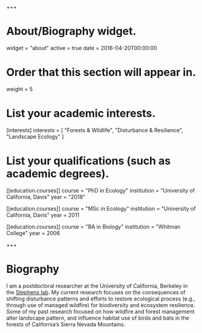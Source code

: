 +++
# About/Biography widget.
widget = "about"
active = true
date = 2016-04-20T00:00:00

# Order that this section will appear in.
weight = 5

# List your academic interests.
[interests]
  interests = [
    "Forests & Wildlife",
    "Disturbance & Resilience",
    "Landscape Ecology"
  ]

# List your qualifications (such as academic degrees).
[[education.courses]]
  course = "PhD in Ecology"
  institution = "University of California, Davis"
  year = "2018"
  
[[education.courses]]
  course = "MSc in Ecology"
  institution = "University of California, Davis"
  year = 2011

[[education.courses]]
  course = "BA in Biology"
  institution = "Whitman College"
  year = 2006
 
+++

# Biography

I am a postdoctoral researcher at the University of California, Berkeley in the [Stephens lab](https://nature.berkeley.edu/stephenslab/). My current research focuses on the consequences of shifting disturbance patterns and efforts to restore ecological process (e.g., through use of managed wildfire) for biodiversity and ecosystem resilience. Some of my past research focused on how wildfire and forest management alter landscape pattern, and influence habitat use of birds and bats in the forests of California’s Sierra Nevada Mountains.